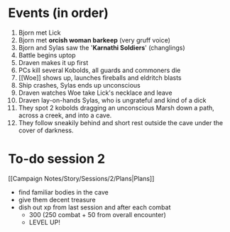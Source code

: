 # Events (in order)
1. Bjorn met Lick
2. Bjorn met **orcish woman barkeep** (very gruff voice)
3. Bjorn and Sylas saw the '**Karnathi Soldiers**' (changlings)
4. Battle begins uptop
5. Draven makes it up first
6. PCs kill several Kobolds, all guards and commoners die
7. [[Woe]] shows up, launches fireballs and eldritch blasts
8. Ship crashes, Sylas ends up unconscious
9. Draven watches Woe take Lick's necklace and leave
10. Draven lay-on-hands Sylas, who is ungrateful and kind of a dick
11. They spot 2 kobolds dragging an unconscious Marsh down a path, across a creek, and into a cave. 
12. They follow sneakily behind and short rest outside the cave under the cover of darkness.
# To-do session 2
[[Campaign Notes/Story/Sessions/2/Plans|Plans]]
- find familiar bodies in the cave
- give them decent treasure
- dish out xp from last session and after each combat
	- 300 (250 combat + 50 from overall encounter)
	- LEVEL UP!